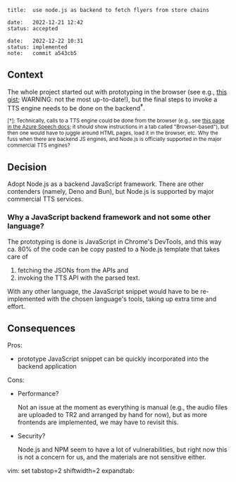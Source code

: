     title:  use node.js as backend to fetch flyers from store chains

    date:   2022-12-21 12:42
    status: accepted

    date:   2022-12-22 10:31
    status: implemented
    note:   commit a543cb5

## Context

The whole project started out with prototyping in the browser (see e.g., [this gist](https://gist.github.com/toraritte/a47ad823dd1b0769aac1bdf06191e84f#file-for_browser-js); WARNING: not the most up-to-date!), but the final steps to invoke a TTS engine needs to be done on the backend<sup><b>†</b></sup>.

<sup>\[†]: Technically, calls to a TTS engine could be done from the browser (e.g., see [this page in the Azure Speech docs](https://learn.microsoft.com/en-us/azure/cognitive-services/speech-service/quickstarts/setup-platform?pivots=programming-language-javascript&tabs=linux%2Cubuntu%2Cdotnet%2Cjre%2Cmaven%2Cbrowser%2Cmac%2Cpypi); it should show instructions in a tab called "Browser-based"), but then one would have to juggle around HTML pages, load it in the browser, etc. Why the fuss when there are backend JS engines, and Node.js is officially supported in the major commercial TTS engines?</sup>

## Decision

Adopt Node.js as a backend JavaScript framework. There are other contenders (namely, Deno and Bun), but Node.js is supported by major commercial TTS services.

### Why a JavaScript backend framework and not some other language?

The prototyping is done is JavaScript in Chrome's DevTools, and this way ca. 80% of the code can be copy pasted to a Node.js template that takes care of

1. fetching the JSONs from the APIs and
2. invoking the TTS API with the parsed text.

With any other language, the JavaScript snippet would have to be re-implemented with the chosen language's tools, taking up extra time and effort.

## Consequences

Pros:

+ prototype JavaScript snippet can be quickly incorporated into the backend application

Cons:

+ Performance?

  Not an issue at the moment as everything is manual (e.g., the audio files are uploaded to TR2 and arranged by hand for now), but as more frontends are implemented, we may have to revisit this.

+ Security?

  Node.js and NPM seem to have a lot of vulnerabilities, but right now this is not a concern for us, and the materials are not sensitive either.

vim: set tabstop=2 shiftwidth=2 expandtab:
